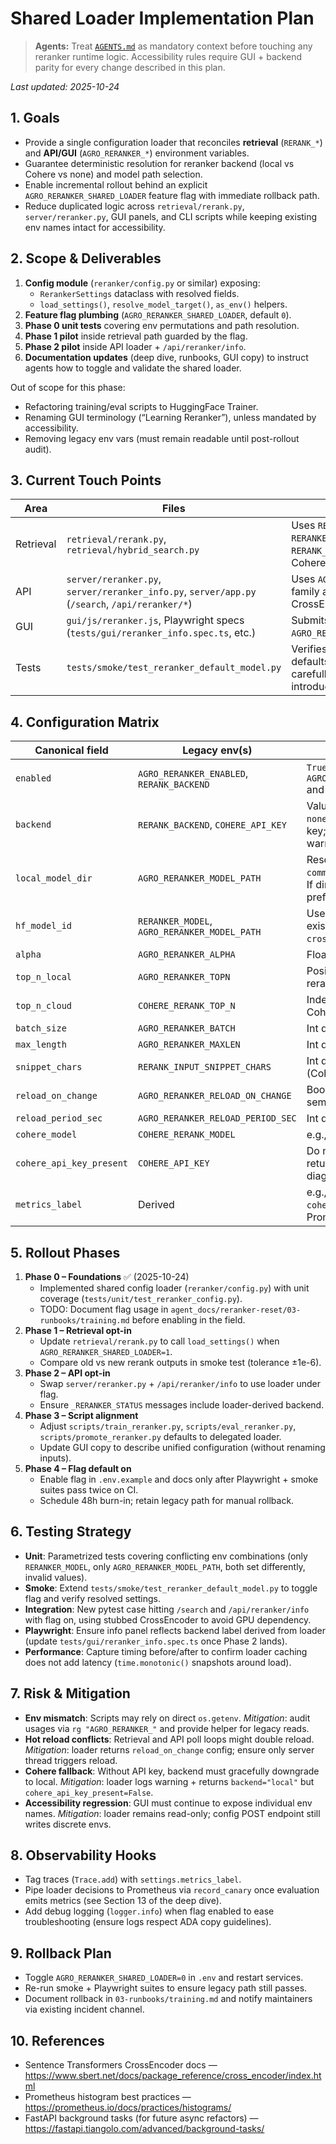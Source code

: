 # Shared Loader Implementation Plan

> **Agents:** Treat [`AGENTS.md`](../AGENTS.md) as mandatory context before touching any reranker runtime logic. Accessibility rules require GUI + backend parity for every change described in this plan.

_Last updated: 2025-10-24_

## 1. Goals

- Provide a single configuration loader that reconciles **retrieval** (`RERANK_*`) and **API/GUI** (`AGRO_RERANKER_*`) environment variables.
- Guarantee deterministic resolution for reranker backend (local vs Cohere vs none) and model path selection.
- Enable incremental rollout behind an explicit `AGRO_RERANKER_SHARED_LOADER` feature flag with immediate rollback path.
- Reduce duplicated logic across `retrieval/rerank.py`, `server/reranker.py`, GUI panels, and CLI scripts while keeping existing env names intact for accessibility.

## 2. Scope & Deliverables

1. **Config module** (`reranker/config.py` or similar) exposing:
   - `RerankerSettings` dataclass with resolved fields.
   - `load_settings()`, `resolve_model_target()`, `as_env()` helpers.
2. **Feature flag plumbing** (`AGRO_RERANKER_SHARED_LOADER`, default `0`).
3. **Phase 0 unit tests** covering env permutations and path resolution.
4. **Phase 1 pilot** inside retrieval path guarded by the flag.
5. **Phase 2 pilot** inside API loader + `/api/reranker/info`.
6. **Documentation updates** (deep dive, runbooks, GUI copy) to instruct agents how to toggle and validate the shared loader.

Out of scope for this phase:
- Refactoring training/eval scripts to HuggingFace Trainer.
- Renaming GUI terminology (“Learning Reranker”), unless mandated by accessibility.
- Removing legacy env vars (must remain readable until post-rollout audit).

## 3. Current Touch Points

| Area | Files | Notes |
|------|-------|-------|
| Retrieval | `retrieval/rerank.py`, `retrieval/hybrid_search.py` | Uses `RERANK_BACKEND`, `RERANKER_MODEL`, `RERANK_INPUT_SNIPPET_CHARS`, Cohere envs. |
| API | `server/reranker.py`, `server/reranker_info.py`, `server/app.py` (`/search`, `/api/reranker/*`) | Uses `AGRO_RERANKER_*` env family and local CrossEncoder loader. |
| GUI | `gui/js/reranker.js`, Playwright specs (`tests/gui/reranker_info.spec.ts`, etc.) | Submits form values named `AGRO_RERANKER_*`. |
| Tests | `tests/smoke/test_reranker_default_model.py` | Verifies import-time defaults. Must be updated carefully when loader introduced. |

## 4. Configuration Matrix

| Canonical field | Legacy env(s) | Resolution logic |
|-----------------|---------------|------------------|
| `enabled` | `AGRO_RERANKER_ENABLED`, `RERANK_BACKEND` | `True` if `AGRO_RERANKER_ENABLED=1` and backend not `none/off`. |
| `backend` | `RERANK_BACKEND`, `COHERE_API_KEY` | Values: `local`, `cohere`, `none`. Cohere requires API key; fallback to `local` with warning if missing. |
| `local_model_dir` | `AGRO_RERANKER_MODEL_PATH` | Resolve relative paths via `common.paths.repo_root()`. If directory exists locally, prefer it. |
| `hf_model_id` | `RERANKER_MODEL`, `AGRO_RERANKER_MODEL_PATH` | Use when path is non-existent or looks like `cross-encoder/...`. |
| `alpha` | `AGRO_RERANKER_ALPHA` | Float default `0.7`. |
| `top_n_local` | `AGRO_RERANKER_TOPN` | Positive int; `0` means rerank all. |
| `top_n_cloud` | `COHERE_RERANK_TOP_N` | Independent limit for Cohere requests. |
| `batch_size` | `AGRO_RERANKER_BATCH` | Int default `16`. |
| `max_length` | `AGRO_RERANKER_MAXLEN` | Int default `512`. |
| `snippet_chars` | `RERANK_INPUT_SNIPPET_CHARS` | Int default `600` (local) / `700` (Cohere). |
| `reload_on_change` | `AGRO_RERANKER_RELOAD_ON_CHANGE` | Bool; no change to GUI semantics. |
| `reload_period_sec` | `AGRO_RERANKER_RELOAD_PERIOD_SEC` | Int default `60`. |
| `cohere_model` | `COHERE_RERANK_MODEL` | e.g., `rerank-3.5`. |
| `cohere_api_key_present` | `COHERE_API_KEY` | Do not expose actual key; return boolean for diagnostics. |
| `metrics_label` | Derived | e.g., `cross-encoder:local`, `cohere:rerank-3.5`. Use in Prometheus + tracing. |

## 5. Rollout Phases

1. **Phase 0 – Foundations** ✅ (2025-10-24)
   - Implemented shared config loader (`reranker/config.py`) with unit coverage (`tests/unit/test_reranker_config.py`).
   - TODO: Document flag usage in `agent_docs/reranker-reset/03-runbooks/training.md` before enabling in the field.
2. **Phase 1 – Retrieval opt-in**
   - Update `retrieval/rerank.py` to call `load_settings()` when `AGRO_RERANKER_SHARED_LOADER=1`.
   - Compare old vs new rerank outputs in smoke test (tolerance ±1e-6).
3. **Phase 2 – API opt-in**
   - Swap `server/reranker.py` + `/api/reranker/info` to use loader under flag.
   - Ensure `_RERANKER_STATUS` messages include loader-derived backend.
4. **Phase 3 – Script alignment**
   - Adjust `scripts/train_reranker.py`, `scripts/eval_reranker.py`, `scripts/promote_reranker.py` defaults to delegated loader.
   - Update GUI copy to describe unified configuration (without renaming inputs).
5. **Phase 4 – Flag default on**
   - Enable flag in `.env.example` and docs only after Playwright + smoke suites pass twice on CI.
   - Schedule 48h burn-in; retain legacy path for manual rollback.

## 6. Testing Strategy

- **Unit**: Parametrized tests covering conflicting env combinations (only `RERANKER_MODEL`, only `AGRO_RERANKER_MODEL_PATH`, both set differently, invalid values).
- **Smoke**: Extend `tests/smoke/test_reranker_default_model.py` to toggle flag and verify resolved settings.
- **Integration**: New pytest case hitting `/search` and `/api/reranker/info` with flag on, using stubbed CrossEncoder to avoid GPU dependency.
- **Playwright**: Ensure info panel reflects backend label derived from loader (update `tests/gui/reranker_info.spec.ts` once Phase 2 lands).
- **Performance**: Capture timing before/after to confirm loader caching does not add latency (`time.monotonic()` snapshots around load).

## 7. Risk & Mitigation

- **Env mismatch**: Scripts may rely on direct `os.getenv`. _Mitigation_: audit usages via `rg "AGRO_RERANKER_"` and provide helper for legacy reads.
- **Hot reload conflicts**: Retrieval and API poll loops might double reload. _Mitigation_: loader returns `reload_on_change` config; ensure only server thread triggers reload.
- **Cohere fallback**: Without API key, backend must gracefully downgrade to local. _Mitigation_: loader logs warning + returns `backend="local"` but `cohere_api_key_present=False`.
- **Accessibility regression**: GUI must continue to expose individual env names. _Mitigation_: loader remains read-only; config POST endpoint still writes discrete envs.

## 8. Observability Hooks

- Tag traces (`Trace.add`) with `settings.metrics_label`.
- Pipe loader decisions to Prometheus via `record_canary` once evaluation emits metrics (see Section 13 of the deep dive).
- Add debug logging (`logger.info`) when flag enabled to ease troubleshooting (ensure logs respect ADA copy guidelines).

## 9. Rollback Plan

- Toggle `AGRO_RERANKER_SHARED_LOADER=0` in `.env` and restart services.
- Re-run smoke + Playwright suites to ensure legacy path still passes.
- Document rollback in `03-runbooks/training.md` and notify maintainers via existing incident channel.

## 10. References

- Sentence Transformers CrossEncoder docs — <https://www.sbert.net/docs/package_reference/cross_encoder/index.html>
- Prometheus histogram best practices — <https://prometheus.io/docs/practices/histograms/>
- FastAPI background tasks (for future async refactors) — <https://fastapi.tiangolo.com/advanced/background-tasks/>
